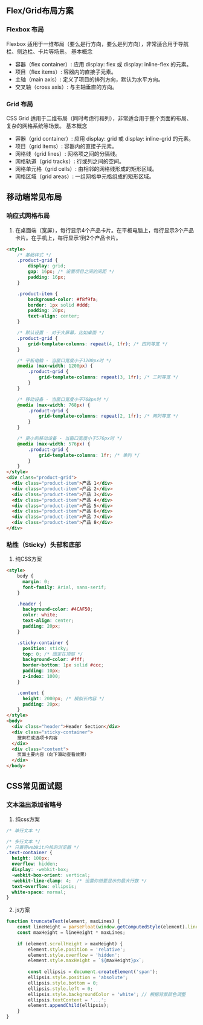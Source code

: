 ## Flex/Grid布局方案
### Flexbox 布局
Flexbox 适用于一维布局（要么是行方向，要么是列方向），非常适合用于导航栏、侧边栏、卡片等场景。
基本概念
- 容器（flex container）: 应用 display: flex 或 display: inline-flex 的元素。
- 项目（flex items）: 容器内的直接子元素。
- 主轴（main axis）: 定义了项目的排列方向，默认为水平方向。
- 交叉轴（cross axis）: 与主轴垂直的方向。

### Grid 布局
CSS Grid 适用于二维布局（同时考虑行和列），非常适合用于整个页面的布局、复杂的网格系统等场景。
基本概念
- 容器（grid container）: 应用 display: grid 或 display: inline-grid 的元素。
- 项目（grid items）: 容器内的直接子元素。
- 网格线（grid lines）: 网格项之间的分隔线。
- 网格轨道（grid tracks）: 行或列之间的空间。
- 网格单元格（grid cells）: 由相邻的网格线形成的矩形区域。
- 网格区域（grid areas）: 一组网格单元格组成的矩形区域。

## 移动端常见布局
### 响应式网格布局
1. 在桌面端（宽屏），每行显示4个产品卡片。在平板电脑上，每行显示3个产品卡片。在手机上，每行显示1到2个产品卡片。
```html
<style>
    /* 基础样式 */
    .product-grid {
        display: grid;
        gap: 16px; /* 设置项目之间的间距 */
        padding: 16px;
    }

    .product-item {
        background-color: #f8f9fa;
        border: 1px solid #ddd;
        padding: 20px;
        text-align: center;
    }

    /* 默认设置 - 对于大屏幕，比如桌面 */
    .product-grid {
        grid-template-columns: repeat(4, 1fr); /* 四列等宽 */
    }

    /* 平板电脑 - 当窗口宽度小于1200px时 */
    @media (max-width: 1200px) {
        .product-grid {
            grid-template-columns: repeat(3, 1fr); /* 三列等宽 */
        }
    }

    /* 移动设备 - 当窗口宽度小于768px时 */
    @media (max-width: 768px) {
        .product-grid {
            grid-template-columns: repeat(2, 1fr); /* 两列等宽 */
        }
    }

    /* 更小的移动设备 - 当窗口宽度小于576px时 */
    @media (max-width: 576px) {
        .product-grid {
            grid-template-columns: 1fr; /* 单列 */
        }
    }
</style>
<div class="product-grid">
  <div class="product-item">产品 1</div>
  <div class="product-item">产品 2</div>
  <div class="product-item">产品 3</div>
  <div class="product-item">产品 4</div>
  <div class="product-item">产品 5</div>
  <div class="product-item">产品 6</div>
  <div class="product-item">产品 7</div>
  <div class="product-item">产品 8</div>
</div>
```
### 粘性（Sticky）头部和底部
1. 纯CSS方案
```html
<style>
    body {
      margin: 0;
      font-family: Arial, sans-serif;
    }

    .header {
      background-color: #4CAF50;
      color: white;
      text-align: center;
      padding: 20px;
    }

    .sticky-container {
      position: sticky;
      top: 0; /* 固定在顶部 */
      background-color: #fff;
      border-bottom: 1px solid #ccc;
      padding: 10px;
      z-index: 1000;
    }

    .content {
      height: 2000px; /* 模拟长内容 */
      padding: 20px;
    }
</style>
<body>
  <div class="header">Header Section</div>
  <div class="sticky-container">
    搜索栏或选项卡内容
  </div>
  <div class="content">
    页面主要内容（向下滑动查看效果）
  </div>
</body>
```
## CSS常见面试题
### 文本溢出添加省略号
1. 纯css方案
```CSS
/* 单行文本 */

/* 多行文本 */
/* 只兼容webkit内核的浏览器 */
.text-container {
  height: 100px;
  overflow: hidden;
  display: -webkit-box;
  -webkit-box-orient: vertical;
  -webkit-line-clamp: 4;  /* 设置你想要显示的最大行数 */
  text-overflow: ellipsis;
  white-space: normal;
}
```
2. js方案
```js
function truncateText(element, maxLines) {
    const lineHeight = parseFloat(window.getComputedStyle(element).lineHeight);
    const maxHeight = lineHeight * maxLines;
    
    if (element.scrollHeight > maxHeight) {
        element.style.position = 'relative';
        element.style.overflow = 'hidden';
        element.style.maxHeight = `${maxHeight}px`;
        
        const ellipsis = document.createElement('span');
        ellipsis.style.position = 'absolute';
        ellipsis.style.bottom = 0;
        ellipsis.style.left = 0;
        ellipsis.style.backgroundColor = 'white'; // 根据背景颜色调整
        ellipsis.textContent = '...';
        element.appendChild(ellipsis);
    }
}
```
